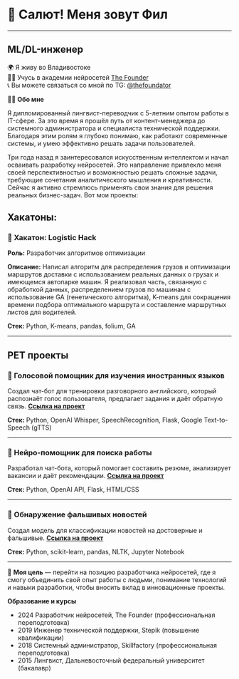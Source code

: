 # 👋 Салют! Меня зовут Фил
______________________________
## ML/DL-инженер

🌍 Я живу во Владивостоке  
👨‍🎓 Учусь в академии нейросетей [The Founder](https://academy.the-founder.ru/)  
📞 Вы можете связаться со мной по TG: [@thefoundator](https://t.me/thefoundator)

👨‍💻 **Обо мне**

Я дипломированный лингвист-переводчик с 5-летним опытом работы в IT-сфере. За это время я прошёл путь от контент-менеджера до системного администратора и специалиста технической поддержки. Благодаря этим ролям я глубоко понимаю, как работают современные системы, и умею эффективно решать задачи пользователей.

Три года назад я заинтересовался искусственным интеллектом и начал осваивать разработку нейросетей. Это направление привлекло меня своей перспективностью и возможностью решать сложные задачи, требующие сочетания аналитического мышления и креативности. Сейчас я активно стремлюсь применять свои знания для решения реальных бизнес-задач. Вот мои проекты:
## Хакатоны:
### 📌 Хакатон: Logistic Hack
**Роль:** Разработчик алгоритмов оптимизации

**Описание:** Написал алгоритм для распределения грузов и оптимизации маршрутов доставки с использованием реальных данных о грузах и имеющемся автопарке машин. Я реализовал часть, связанную с обработкой данных, распределением грузов по машинам с использование GA (генетического алгоритма), K-means для сокращения времени подбора оптимального маршрута и составление маршрутных листов для водителей.

**Стек:** Python, K-means, pandas, folium, GA
___
## PET проекты
### 📌 Голосовой помощник для изучения иностранных языков 
Создал чат-бот для тренировки разговорного английского, который распознаёт голос пользователя, предлагает задания и даёт обратную связь. [**Ссылка на проект**](https://github.com/neuro-fill/languageapp)

**Стек:** Python, OpenAI Whisper, SpeechRecognition, Flask, Google Text-to-Speech (gTTS)

____

### 📌 Нейро-помощник для поиска работы 
Разработал чат-бота, который помогает составить резюме, анализирует вакансии и даёт рекомендации. [**Ссылка на проект**](https://github.com/neuro-fill/Job-Hunt-Assistant) 

**Стек:** Python, OpenAI API, Flask, HTML/CSS

___

### 📌 Обнаружение фальшивых новостей 
Создал модель для классификации новостей на достоверные и фальшивые. [**Ссылка на проект**](https://github.com/neuro-fill/Fake-News-Detection)

**Стек:** Python, scikit-learn, pandas, NLTK, Jupyter Notebook

_____

🎯 **Моя цель** — перейти на позицию разработчика нейросетей, где я смогу объединить свой опыт работы с людьми, понимание технологий и навыки разработки, чтобы вносить вклад в инновационные проекты. 

**Образование и курсы**
* 2024 Разработчик нейросетей, The Founder (профессиональная переподготовка)
* 2019 Инженер технической поддержки, Stepik (повышение квалификации)
* 2018 Системный администратор, Skillfactory (профессиональная переподготовка)
* 2015 Лингвист, Дальневосточный федеральный университет (бакалавр)
<!---
neuro-fill/neuro-fill is a ✨ special ✨ repository because its `README.md` (this file) appears on your GitHub profile.
You can click the Preview link to take a look at your changes.
--->

